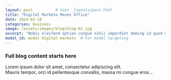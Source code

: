 ```yaml
---
layout: post          # Uses _layouts/post.html
title: "Digital Marketo Moves Office"
date: 2024-03-10
categories: business
image: /assets/images/blog/blog-01.jpg
excerpt: "Nobis eleifend option congue nihil imperdiet doming id quod mazim placerat facer possim assum..."
modal_id: modal-digital-marketo  # For modal targeting
---
```


### **Full blog content starts here**
Lorem ipsum dolor sit amet, consectetur adipiscing elit.  
Mauris tempor, orci id pellentesque convallis, massa mi congue eros...
